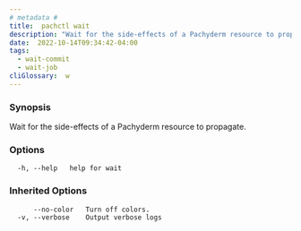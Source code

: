 ```yaml
---
# metadata # 
title:  pachctl wait
description: "Wait for the side-effects of a Pachyderm resource to propagate."
date:  2022-10-14T09:34:42-04:00
tags:
  - wait-commit
  - wait-job
cliGlossary:  w
---
```


### Synopsis

Wait for the side-effects of a Pachyderm resource to propagate.

### Options

```
  -h, --help   help for wait
```

### Inherited Options

```
      --no-color   Turn off colors.
  -v, --verbose    Output verbose logs
```

